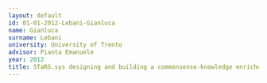 ```yaml
---
layout: default 
id: 01-01-2012-Lebani-Gianluca
name: Gianluca
surname: Lebani
university: University of Trento
advisor: Pianta Emanuele
year: 2012
title: STaRS.sys designing and building a commonsense-knowledge enriched wordnet for therapeutic purposes
---
```

